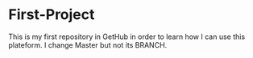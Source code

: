 # First-Project
This is my first repository in GetHub in order to learn how I can use this plateform.
I change Master but not its BRANCH.
